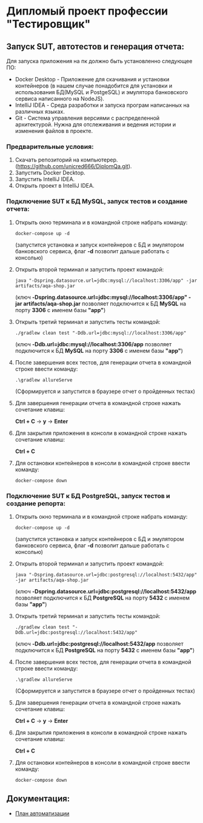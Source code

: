 # Дипломый проект профессии "Тестировщик"

## Запуск SUT, автотестов и генерация отчета:

Для запуска приложения на пк должно быть установленно следующее ПО:
* Docker Desktop - Приложение для скачивания и установки контейнеров (в нашем случае понадобится для установки 
и использования БД(MySQL и PostgeSQL) и эмулятора банковского сервиса написанного на NodeJS).
* IntelliJ IDEA - Среда разработки и запуска програм написанных на различных языках.
* Git - Cистема управления версиями с распределенной архитектурой. Нужна для отслеживания и ведения истории 
и изменения файлов в проекте.

### Предварительные условия:

1. Скачать репозиторий на компьютерер. (https://github.com/unicred666/DiplomQa.git).
2. Запустить Docker Decktop.
3. Запустить IntelliJ IDEA.
4. Открыть проект в IntelliJ IDEA.

### Подключение SUT к БД MySQL, запуск тестов и создание отчета:

1. Открыть окно терминала и в командной строке набрать команду:

    `docker-compose up -d`
    
    (запустится установка и запуск контейнеров с БД и эмулятором банковского сервиса, флаг **-d** позволит дальше работать с консолью)

2. Открыть второй терминал и запустить проект командой:

   `java "-Dspring.datasource.url=jdbc:mysql://localhost:3306/app" -jar artifacts/aqa-shop.jar`
   
   (ключ **-Dspring.datasource.url=jdbc:mysql://localhost:3306/app" -jar artifacts/aqa-shop.jar** позволяет подключится к БД **MySQL** на порту **3306** с именем базы **"app"**)
   
3. Открыть третий терминал и запустить тесты командой: 

   `./gradlew clean test "-Ddb.url=jdbc:mysql://localhost:3306/app"`
   
   (ключ **-Ddb.url=jdbc:mysql://localhost:3306/app** позволяет подключится к БД **MySQL** на порту **3306** с именем базы **"app"**)
   
5. После завершения всех тестов, для генерации отчета в командной строке ввести команду:

   `.\gradlew allureServe`
   
   (Сформируется и запустится в браузере отчет о пройденных тестах)
   
7. Для завершения генерации отчета в командной строке нажать сочетание клавиш:

   **Ctrl + C** -> **y** -> **Enter**
   
9. Для закрытия приложения в консоли в командной строке нажать сочетание клавиш:

   **Ctrl + C**
   
11. Для остановки контейнеров в консоли в командной строке ввести команду:

     `docker-compose down`


### Подключение SUT к БД PostgreSQL, запуск тестов и создание репорта:

1. Открыть окно терминала и в командной строке набрать команду:

    `docker-compose up -d`
   
   (запустится установка и запуск контейнеров с БД и эмулятором банковского сервиса, флаг **-d** позволит дальше работать с консолью)
   
3. Открыть второй терминал и запустить проект командой:

   `java "-Dspring.datasource.url=jdbc:postgresql://localhost:5432/app" -jar artifacts/aqa-shop.jar`
   
   (ключ **-Dspring.datasource.url=jdbc:postgresql://localhost:5432/app** позволяет подключится к БД **PostgreSQL** на порту **5432** с именем базы **"app"**)
   
4. Открыть третий терминал и запустить тесты командой:

   `./gradlew clean test "-Ddb.url=jdbc:postgresql://localhost:5432/app"`
   
   (ключ **-Ddb.url=jdbc:postgresql://localhost:5432/app** позволяет подключится к БД **PostgreSQL** на порту **5432** с именем базы **"app"**)
   
6. После завершения всех тестов, для генерации отчета в командной строке ввести команду:

   `.\gradlew allureServe`
   
   (Сформируется и запустится в браузере отчет о пройденных тестах)
   
7. Для завершения генерации отчета в командной строке нажать сочетание клавиш:

   **Ctrl + C** -> **y** -> **Enter**
   
8. Для закрытия приложения в консоли в командной строке нажать сочетание клавиш:

   **Ctrl + C**
   
10. Для остановки контейнеров в консоли в командной строке ввести команду:

     `docker-compose down`
    
## Документация:

* [План автоматизации](https://github.com/unicred666/DiplomQa/blob/main/Documents/Plan.md)
